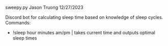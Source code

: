 sweepy.py
Jason Truong
12/27/2023

Discord bot for calculating sleep time based on knowledge of sleep cycles.
Commands:
- !sleep hour minutes am/pm | takes current time and outputs optimal sleep times
